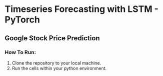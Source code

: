 # Timeseries Forecasting with LSTM - PyTorch
## Google Stock Price Prediction

### How To Run:
1. Clone the repository to your local machine.
2. Run the cells within your python environment.
